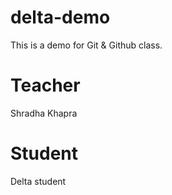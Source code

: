 # delta-demo
This is a demo for Git &amp; Github class.


# Teacher 
Shradha Khapra

# Student
Delta student
